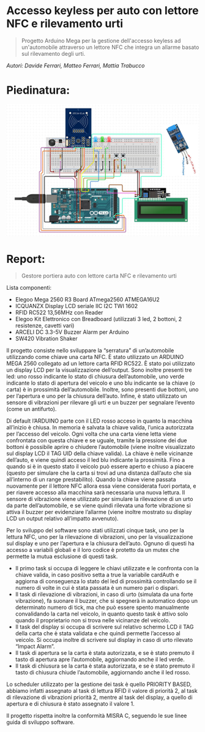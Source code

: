 # Accesso keyless per auto con lettore NFC e rilevamento urti

> Progetto Arduino Mega per la gestione dell'accesso keyless ad un'automobile attraverso un lettore NFC che integra un allarme basato sul rilevamento degli urti.

*Autori: Davide Ferrari, Matteo Ferrari, Mattia Trabucco*

# Piedinatura:
![piedinatura scheda Arduino Mega](https://github.com/matt498/RFID_project/blob/master/newSchematicRFID.jpg)




# Report:
> Gestore portiera auto con lettore carta NFC e rilevamento urti

Lista componenti:
* Elegoo Mega 2560 R3 Board ATmega2560 ATMEGA16U2
* ICQUANZX Display LCD seriale IIC I2C TWI 1602
* RFID RC522 13,56MHz con Reader
* Elegoo Kit Elettronico con Breadboard (utilizzati 3 led, 2 bottoni, 2 resistenze, cavetti vari)
* ARCELI DC 3.3-5V Buzzer Alarm per Arduino
* SW420 Vibration Shaker

Il progetto consiste nello sviluppare la “serratura” di un’automobile utilizzando come chiave una carta NFC. È stato utilizzato un ARDUINO MEGA 2560 collegato ad un lettore carta RFID RC522. È stato poi utilizzato un display LCD per la visualizzazione dell’output. Sono inoltre presenti tre led: uno rosso indicante lo stato di chiusura dell’automobile, uno verde indicante lo stato di apertura del veicolo e uno blu indicante se la chiave (o carta) è in prossimità dell’automobile. Inoltre, sono presenti due bottoni, uno per l’apertura e uno per la chiusura dell’auto. Infine, è stato utilizzato un sensore di vibrazioni per rilevare gli urti e un buzzer per segnalare l’evento (come un antifurto).

Di default l’ARDUINO parte con il LED rosso acceso in quanto la macchina all’inizio è chiusa. In memoria è salvata la chiave valida, l’unica autorizzata per l’accesso del veicolo. Ogni volta che una carta viene letta viene confrontata con questa chiave e se uguale, tramite la pressione dei due bottoni è possibile aprire o chiudere l’automobile (viene inoltre visualizzato sul display LCD il TAG UID della chiave valida). La chiave è nelle vicinanze dell’auto, e viene quindi acceso il led blu indicante la prossimità. Fino a quando si è in questo stato il veicolo può essere aperto e chiuso a piacere (questo per simulare che la carta si trovi ad una distanza dall’auto che sia all’interno di un range prestabilito). Quando la chiave viene passata nuovamente per il lettore NFC allora essa viene considerata fuori portata, e per riavere accesso alla macchina sarà necessaria una nuova lettura. Il sensore di vibrazione viene utilizzato per simulare la rilevazione di un urto da parte dell’automobile, e se viene quindi rilevata una forte vibrazione si attiva il buzzer per evidenziare l’allarme (viene inoltre mostrato su display LCD un output relativo all’impatto avvenuto).

Per lo sviluppo del software sono stati utilizzati cinque task, uno per la lettura NFC, uno per la rilevazione di vibrazioni, uno per la visualizzazione sul display e uno per l’apertura e la chiusura dell’auto. Ognuno di questi ha accesso a variabili globali e il loro codice è protetto da un mutex che permette la mutua esclusione di questi task.

* Il primo task si occupa di leggere le chiavi utilizzate e le confronta con la chiave valida, in caso positivo setta a true la variabile cardAuth e aggiorna di conseguenza lo stato del led di prossimità controllando se il numero di volte in cui è stata passata è un numero pari o dispari.
* Il task di rilevazione di vibrazioni, in caso di urto (simulata da una forte vibrazione), fa suonare il buzzer, che si spegnerà in automatico dopo un determinato numero di tick, ma che può essere spento manualmente convalidando la carta nel veicolo, in quanto questo task è attivo solo quando il proprietario non si trova nelle vicinanze del veicolo.
* Il task del display si occupa di scrivere sul relativo schermo LCD il TAG della carta che è stata validata e che quindi permette l’accesso al veicolo. Si occupa inoltre di scrivere sul display in caso di urto rilevato “Impact Alarm”.
* Il task di apertura se la carta è stata autorizzata, e se è stato premuto il tasto di apertura apre l’automobile, aggiornando anche il led verde.
* Il task di chiusura se la carta è stata autorizzata, e se è stato premuto il tasto di chiusura chiude l’automobile, aggiornando anche il led rosso.

Lo scheduler utilizzato per la gestione dei task è quello PRIORITY BASED, abbiamo infatti assegnato al task di lettura RFID il valore di priorità 2, al task di rilevazione di vibrazioni priorità 2, mentre al task del display, a quello di apertura e di chiusura è stato assegnato il valore 1.

Il progetto rispetta inoltre la conformità MISRA C, seguendo le sue linee guida di sviluppo software.
